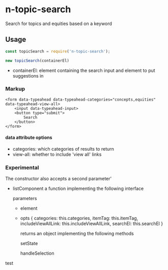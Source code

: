 # n-topic-search

Search for topics and equities based on a keyword

## Usage

```js
const topicSearch = require('n-topic-search');

new topicSearch(containerEl)
```

- containerEl:  element containing the search input and element to put suggestions in

### Markup

```
<form data-typeahead data-typeahead-categories="concepts,equities" data-typeahead-view-all>
	<input data-typeahead-input>
	<button type="submit">
		Search
	</button>
</form>

```

#### data attribute options
- categories: which categories of results to return
- view-all: whether to include 'view all' links

### Experimental
The constructor also accepts a second parameter'

- listComponent a function implementing the following interface

	parameters
	- element
	- opts {
			categories: this.categories,
			itemTag: this.itemTag,
			includeViewAllLink: this.includeViewAllLink,
			searchEl: this.searchEl
		}

		returns an object implementing the following methods

		setState

		handleSelection


test